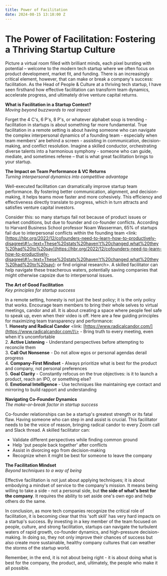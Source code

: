 ```yaml
---
title: Power of Facilitation
date: 2024-08-15 13:18:00 Z
---
```


# The Power of Facilitation: Fostering a Thriving Startup Culture

Picture a virtual room filled with brilliant minds, each pixel bursting with potential – welcome to the modern tech startup where we often focus on product development, market fit, and funding. There is an increasingly critical element, however, that can make or break a company's success: facilitation. As the Head of People & Culture at a thriving tech startup, I have seen firsthand how effective facilitation can transform team dynamics, accelerate progress, and ultimately drive venture capital returns.

**What is Facilitation in a Startup Context?**  
*Moving beyond buzzwords to real impact*

Forget the 4 C's, 6 P's, 8 P's, or whatever alphabet soup is trending \- facilitation in startups is about something far more fundamental. True facilitation in a remote setting is about having someone who can navigate the complex interpersonal dynamics of a founding team \- especially when team members’ are behind a screen \- assisting in communication, decision-making, and conflict resolution. Imagine a skilled conductor, orchestrating diverse talents into a harmonious symphony \- someone who can guide, mediate, and sometimes referee – that is what great facilitation brings to your startup.

**The Impact on Team Performance & VC Returns**  
*Turning interpersonal dynamics into competitive advantage*

Well-executed facilitation can dramatically improve startup team performance. By fostering better communication, alignment, and decision-making, it helps teams move faster and more cohesively. This efficiency and effectiveness directly translate to progress, which in turn attracts and satisfies venture capital investors.

Consider this: so many startups fail not because of product issues or market conditions, but due to founder and co-founder conflicts. According to Harvard Business School professor Noam Wasserman, 65% of startups fail due to interpersonal conflicts within the founding team \<link: [https://hbr.org/2022/12/cofounders-need-to-learn-how-to-productively-disagree\#:\~:text=These%20stats%20haven't%20changed,what%20they%20had%20to%20say](https://hbr.org/2022/12/cofounders-need-to-learn-how-to-productively-disagree\#:\~:text=These%20stats%20haven't%20changed,what%20they%20had%20to%20say): or find original research\>. A skilled facilitator can help navigate these treacherous waters, potentially saving companies that might otherwise capsize due to interpersonal issues.

**The Art of Good Facilitation**  
*Key principles for startup success*

In a remote setting, honesty is not just the best policy; it is the only policy that works. Encourage team members to bring their whole selves to virtual meetings, candor and all. It is about creating a space where people feel safe to speak up, even when their video is off. Here are a few guiding principles for maximizing team transparency and performance:  
1\. **Honesty and Radical Candor** \<link: [https://www.radicalcandor.com/](https://www.radicalcandor.com/)\> \- Bring truth to every meeting, even when it's uncomfortable  
2\. **Active Listening** \- Understand perspectives before attempting to reconcile them  
3\. **Call Out Nonsense** \- Do not allow egos or personal agendas derail progress  
4\. **Company-First Mindset** \- Always prioritize what is best for the product and company, not personal preferences  
5\. **Goal Clarity** \- Constantly refocus on the true objectives: is it to launch a product, reach an IPO, or something else?  
6\. **Emotional Intelligence** \- Use techniques like maintaining eye contact and mirroring to build rapport and understanding

**Navigating Co-Founder Dynamics**  
*The make-or-break factor in startup success*

Co-founder relationships can be a startup's greatest strength or its fatal flaw.  Having someone who can step in and assist is crucial. This facilitator needs to be the voice of reason, bringing radical candor to every Zoom call and Slack thread. A skilled facilitator can:

* Validate different perspectives while finding common ground  
* Help 'put people back together' after conflicts  
* Assist in divorcing ego from decision-making  
* Recognize when it might be best for someone to leave the company

**The Facilitation Mindset**  
*Beyond techniques to a way of being*

Effective facilitation is not just about applying techniques; it is about embodying a mindset of service to the company's mission. It means being willing to take a side \- not a personal side, but **the side of what's best for the company**. It requires the ability to set aside one's own ego and help others do the same.

In conclusion, as more tech companies recognize the critical role of facilitation, it is becoming clear that this 'soft skill' has very hard impacts on a startup's success. By investing in a key member of the team focused on people, culture, and strong facilitation, startups can navigate the turbulent waters of rapid growth, co-founder dynamics, and high-pressure decision-making. In doing so, they not only improve their chances of success but also create more sustainable, healthy company cultures that can weather the storms of the startup world.

Remember, in the end, it is not about being right \- it is about doing what is best for the company, the product, and, ultimately, the people who make it all possible.
